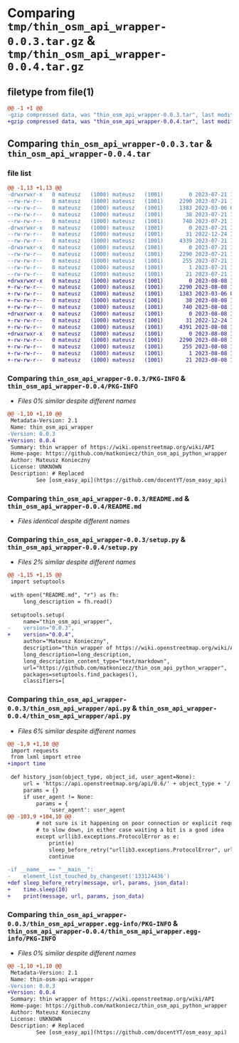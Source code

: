 # Comparing `tmp/thin_osm_api_wrapper-0.0.3.tar.gz` & `tmp/thin_osm_api_wrapper-0.0.4.tar.gz`

## filetype from file(1)

```diff
@@ -1 +1 @@
-gzip compressed data, was "thin_osm_api_wrapper-0.0.3.tar", last modified: Fri Jul 21 15:08:12 2023, max compression
+gzip compressed data, was "thin_osm_api_wrapper-0.0.4.tar", last modified: Tue Aug  8 10:44:48 2023, max compression
```

## Comparing `thin_osm_api_wrapper-0.0.3.tar` & `thin_osm_api_wrapper-0.0.4.tar`

### file list

```diff
@@ -1,13 +1,13 @@
-drwxrwxr-x   0 mateusz   (1000) mateusz   (1001)        0 2023-07-21 15:08:12.697694 thin_osm_api_wrapper-0.0.3/
--rw-rw-r--   0 mateusz   (1000) mateusz   (1001)     2290 2023-07-21 15:08:12.697694 thin_osm_api_wrapper-0.0.3/PKG-INFO
--rw-rw-r--   0 mateusz   (1000) mateusz   (1001)     1383 2023-03-06 02:35:50.000000 thin_osm_api_wrapper-0.0.3/README.md
--rw-rw-r--   0 mateusz   (1000) mateusz   (1001)       38 2023-07-21 15:08:12.697694 thin_osm_api_wrapper-0.0.3/setup.cfg
--rw-rw-r--   0 mateusz   (1000) mateusz   (1001)      740 2023-07-21 15:08:03.000000 thin_osm_api_wrapper-0.0.3/setup.py
-drwxrwxr-x   0 mateusz   (1000) mateusz   (1001)        0 2023-07-21 15:08:12.696694 thin_osm_api_wrapper-0.0.3/thin_osm_api_wrapper/
--rw-rw-r--   0 mateusz   (1000) mateusz   (1001)       31 2022-12-24 14:34:38.000000 thin_osm_api_wrapper-0.0.3/thin_osm_api_wrapper/__init__.py
--rw-rw-r--   0 mateusz   (1000) mateusz   (1001)     4339 2023-07-21 15:07:23.000000 thin_osm_api_wrapper-0.0.3/thin_osm_api_wrapper/api.py
-drwxrwxr-x   0 mateusz   (1000) mateusz   (1001)        0 2023-07-21 15:08:12.697694 thin_osm_api_wrapper-0.0.3/thin_osm_api_wrapper.egg-info/
--rw-rw-r--   0 mateusz   (1000) mateusz   (1001)     2290 2023-07-21 15:08:12.000000 thin_osm_api_wrapper-0.0.3/thin_osm_api_wrapper.egg-info/PKG-INFO
--rw-rw-r--   0 mateusz   (1000) mateusz   (1001)      255 2023-07-21 15:08:12.000000 thin_osm_api_wrapper-0.0.3/thin_osm_api_wrapper.egg-info/SOURCES.txt
--rw-rw-r--   0 mateusz   (1000) mateusz   (1001)        1 2023-07-21 15:08:12.000000 thin_osm_api_wrapper-0.0.3/thin_osm_api_wrapper.egg-info/dependency_links.txt
--rw-rw-r--   0 mateusz   (1000) mateusz   (1001)       21 2023-07-21 15:08:12.000000 thin_osm_api_wrapper-0.0.3/thin_osm_api_wrapper.egg-info/top_level.txt
+drwxrwxr-x   0 mateusz   (1000) mateusz   (1001)        0 2023-08-08 10:44:48.554196 thin_osm_api_wrapper-0.0.4/
+-rw-rw-r--   0 mateusz   (1000) mateusz   (1001)     2290 2023-08-08 10:44:48.554196 thin_osm_api_wrapper-0.0.4/PKG-INFO
+-rw-rw-r--   0 mateusz   (1000) mateusz   (1001)     1383 2023-03-06 02:35:50.000000 thin_osm_api_wrapper-0.0.4/README.md
+-rw-rw-r--   0 mateusz   (1000) mateusz   (1001)       38 2023-08-08 10:44:48.554196 thin_osm_api_wrapper-0.0.4/setup.cfg
+-rw-rw-r--   0 mateusz   (1000) mateusz   (1001)      740 2023-08-08 10:44:01.000000 thin_osm_api_wrapper-0.0.4/setup.py
+drwxrwxr-x   0 mateusz   (1000) mateusz   (1001)        0 2023-08-08 10:44:48.554196 thin_osm_api_wrapper-0.0.4/thin_osm_api_wrapper/
+-rw-rw-r--   0 mateusz   (1000) mateusz   (1001)       31 2022-12-24 14:34:38.000000 thin_osm_api_wrapper-0.0.4/thin_osm_api_wrapper/__init__.py
+-rw-rw-r--   0 mateusz   (1000) mateusz   (1001)     4391 2023-08-08 10:43:33.000000 thin_osm_api_wrapper-0.0.4/thin_osm_api_wrapper/api.py
+drwxrwxr-x   0 mateusz   (1000) mateusz   (1001)        0 2023-08-08 10:44:48.554196 thin_osm_api_wrapper-0.0.4/thin_osm_api_wrapper.egg-info/
+-rw-rw-r--   0 mateusz   (1000) mateusz   (1001)     2290 2023-08-08 10:44:48.000000 thin_osm_api_wrapper-0.0.4/thin_osm_api_wrapper.egg-info/PKG-INFO
+-rw-rw-r--   0 mateusz   (1000) mateusz   (1001)      255 2023-08-08 10:44:48.000000 thin_osm_api_wrapper-0.0.4/thin_osm_api_wrapper.egg-info/SOURCES.txt
+-rw-rw-r--   0 mateusz   (1000) mateusz   (1001)        1 2023-08-08 10:44:48.000000 thin_osm_api_wrapper-0.0.4/thin_osm_api_wrapper.egg-info/dependency_links.txt
+-rw-rw-r--   0 mateusz   (1000) mateusz   (1001)       21 2023-08-08 10:44:48.000000 thin_osm_api_wrapper-0.0.4/thin_osm_api_wrapper.egg-info/top_level.txt
```

### Comparing `thin_osm_api_wrapper-0.0.3/PKG-INFO` & `thin_osm_api_wrapper-0.0.4/PKG-INFO`

 * *Files 0% similar despite different names*

```diff
@@ -1,10 +1,10 @@
 Metadata-Version: 2.1
 Name: thin_osm_api_wrapper
-Version: 0.0.3
+Version: 0.0.4
 Summary: thin wrapper of https://wiki.openstreetmap.org/wiki/API
 Home-page: https://github.com/matkoniecz/thin_osm_api_python_wrapper
 Author: Mateusz Konieczny
 License: UNKNOWN
 Description: # Replaced
         See [osm_easy_api](https://github.com/docentYT/osm_easy_api)
```

### Comparing `thin_osm_api_wrapper-0.0.3/README.md` & `thin_osm_api_wrapper-0.0.4/README.md`

 * *Files identical despite different names*

### Comparing `thin_osm_api_wrapper-0.0.3/setup.py` & `thin_osm_api_wrapper-0.0.4/setup.py`

 * *Files 2% similar despite different names*

```diff
@@ -1,15 +1,15 @@
 import setuptools
 
 with open("README.md", "r") as fh:
     long_description = fh.read()
 
 setuptools.setup(
     name="thin_osm_api_wrapper",
-    version="0.0.3",
+    version="0.0.4",
     author="Mateusz Konieczny",
     description="thin wrapper of https://wiki.openstreetmap.org/wiki/API",
     long_description=long_description,
     long_description_content_type="text/markdown",
     url="https://github.com/matkoniecz/thin_osm_api_python_wrapper",
     packages=setuptools.find_packages(),
     classifiers=[
```

### Comparing `thin_osm_api_wrapper-0.0.3/thin_osm_api_wrapper/api.py` & `thin_osm_api_wrapper-0.0.4/thin_osm_api_wrapper/api.py`

 * *Files 6% similar despite different names*

```diff
@@ -1,9 +1,10 @@
 import requests
 from lxml import etree
+import time
 
 def history_json(object_type, object_id, user_agent=None):
     url = 'https://api.openstreetmap.org/api/0.6/' + object_type + '/' + str(object_id) + '/history.json'
     params = {}
     if user_agent != None:
         params = {
             'user_agent': user_agent
@@ -103,9 +104,10 @@
         # not sure is it happening on poor connection or explicit request by server
         # to slow down, in either case waiting a bit is a good idea
         except urllib3.exceptions.ProtocolError as e:
             print(e)
             sleep_before_retry("urllib3.exceptions.ProtocolError", url, params, json_data)
             continue
 
-if __name__ == "__main__":
-    element_list_touched_by_changeset('133124436')
+def sleep_before_retry(message, url, params, json_data):
+    time.sleep(10)
+    print(message, url, params, json_data)
```

### Comparing `thin_osm_api_wrapper-0.0.3/thin_osm_api_wrapper.egg-info/PKG-INFO` & `thin_osm_api_wrapper-0.0.4/thin_osm_api_wrapper.egg-info/PKG-INFO`

 * *Files 0% similar despite different names*

```diff
@@ -1,10 +1,10 @@
 Metadata-Version: 2.1
 Name: thin-osm-api-wrapper
-Version: 0.0.3
+Version: 0.0.4
 Summary: thin wrapper of https://wiki.openstreetmap.org/wiki/API
 Home-page: https://github.com/matkoniecz/thin_osm_api_python_wrapper
 Author: Mateusz Konieczny
 License: UNKNOWN
 Description: # Replaced
         See [osm_easy_api](https://github.com/docentYT/osm_easy_api)
```

